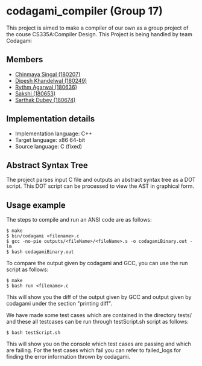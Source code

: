 # codagami_compiler (Group 17)

This project is aimed to make a compiler of our own as a group project of the couse CS335A:Compiler Design. This Project is being handled by team Codagami

## Members

-   [Chinmaya Singal (180207)](https://github.com/chinmaya-s)
-   [Dipesh Khandelwal (180249)](https://github.com/dipeshdk)
-   [Rythm Agarwal (180636)](https://github.com/Rythmag)
-   [Sakshi (180653)](https://github.com/Sakshisak)
-   [Sarthak Dubey (180674)](https://github.com/srthkdb)

## Implementation details

-   Implementation language: C++
-   Target language: x86 64-bit
-   Source language: C (fixed)

## Abstract Syntax Tree

The project parses input C file and outputs an abstract syntax tree as a DOT script. This DOT script can be processed to view the AST in graphical form.

## Usage example
The steps to compile and run an ANSI code are as follows:
```console
$ make
$ bin/codagami <filename>.c
$ gcc -no-pie outputs/<fileName>/<fileName>.s -o codagamiBinary.out -lm
$ bash codagamiBinary.out
```
To compare the output given by codagami and GCC, you can use the run script as follows:
```console
$ make
$ bash run <filename>.c
```
This will show you the diff of the output given by GCC and output given by codagami under the section "printing diff".

We have made some test cases which are contained in the directory tests/ and these all testcases can be run through testScript.sh script as follows:
```console
$ bash testScript.sh
```
This will show you on the console which test cases are passing and which are failing. For the test cases which fail you can refer to failed_logs for finding the error information thrown by codagami.
